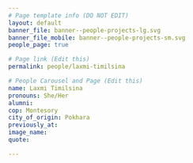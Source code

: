 ```yaml
---
# Page template info (DO NOT EDIT)
layout: default
banner_file: banner--people-projects-lg.svg
banner_file_mobile: banner--people-projects-sm.svg
people_page: true

# Page link (Edit this)
permalink: people/laxmi-timilsina

# People Carousel and Page (Edit this)
name: Laxmi Timilsina
pronouns: She/Her
alumni: 
cop: Montesory
city_of_origin: Pokhara
previously_at: 
image_name:
quote: 

---
```

